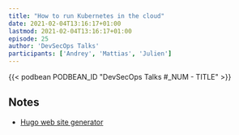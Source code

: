 ```yaml
---
title: "How to run Kubernetes in the cloud"
date: 2021-02-04T13:16:17+01:00
lastmod: 2021-02-04T13:16:17+01:00
episode: 25
author: 'DevSecOps Talks'
participants: ['Andrey', 'Mattias', 'Julien']
---
```




<!--more-->

<!-- Player -->

{{< podbean PODBEAN_ID "DevSecOps Talks #_NUM - TITLE" >}}

## Notes

- [Hugo web site generator](https://gohugo.io)
